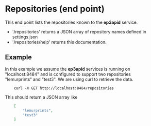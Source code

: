 Repositories (end point)
========================

This end point lists the repositories known to the __ep3apid__ service.

- '/repositories' returns a JSON array of repository names defined in settings.json
- '/repositories/help' returns this documentation.

Example
-------

In this example we assume the __ep3apid__ services is running on "localhost:8484" and is configured to support two repositories "lemurprints" and "test3". We are using curl to retrieve the data.

```shell
    curl -X GET http://localhost:8484/repositories
```

This should return a JSON array like

```json
    [
        "lemurprints",
        "test3"
    ]
```




